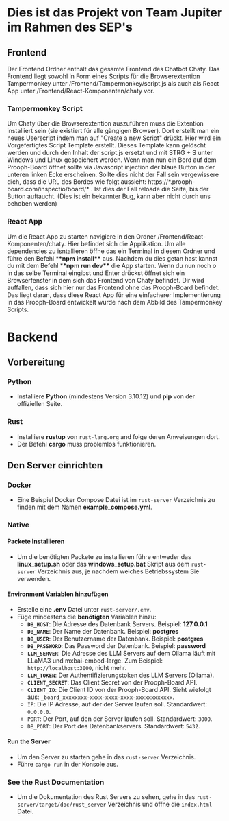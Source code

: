 # Dies ist das Projekt von Team Jupiter im Rahmen des SEP's

## Frontend

Der Frontend Ordner enthält das gesamte Frontend des Chatbot Chaty. Das Frontend liegt sowohl in Form eines Scripts für die Browserextention Tampermonkey unter /Frontend/Tampermonkey/script.js als auch als React App unter /Frontend/React-Komponenten/chaty vor.

### Tampermonkey Script

Um Chaty über die Browserextention auszuführen muss die Extention installiert sein (sie existiert für alle gängigen Browser). Dort erstellt man ein neues Userscript indem man auf "Create a new Script" drückt. Hier wird ein Vorgefertigtes Script Template erstellt. Dieses Template kann gelöscht werden und durch den Inhalt der script.js ersetzt und mit STRG + S unter Windows und Linux gespeichert werden. Wenn man nun ein Bord auf dem Prooph-Board öffnet sollte via Javascript injection der blaue Button in der unteren linken Ecke erscheinen. Sollte dies nicht der Fall sein vergewissere dich, dass die URL des Bordes wie folgt aussieht: https://\*.prooph-board.com/inspectio/board/\* .
Ist dies der Fall reloade die Seite, bis der Button auftaucht. (Dies ist ein bekannter Bug, kann aber nicht durch uns behoben werden)

### React App

Um die React App zu starten navigiere in den Ordner /Frontend/React-Komponenten/chaty. Hier befindet sich die Applikation. Um alle dependencies zu isntallieren öffne das ein Terminal in diesem Ordner und führe den Befehl \***\*npm install\*\*** aus. Nachdem du dies getan hast kannst du mit dem Befehl \***\*npm run dev\*\*** die App starten. Wenn du nun noch o in das selbe Terminal eingibst und Enter drückst öffnet sich ein Browserfenster in dem sich das Frontend von Chaty befindet. Dir wird auffallen, dass sich hier nur das Frontend ohne das Prooph-Board befindet. Das liegt daran, dass diese React App für eine einfacherer Implementierung in das Prooph-Board entwickelt wurde nach dem Abbild des Tampermonkey Scripts.

# Backend

## Vorbereitung

### Python

- Installiere **Python** (mindestens Version 3.10.12) und **pip** von der offiziellen Seite.

### Rust

- Installiere **rustup** von `rust-lang.org` and folge deren Anweisungen dort.
- Der Befehl **cargo** muss problemlos funktionieren.

## Den Server einrichten

### Docker

- Eine Beispiel Docker Compose Datei ist im `rust-server` Verzeichnis zu finden mit dem Namen **example_compose.yml**.

### Native

#### Packete Installieren

- Um die benötigten Packete zu installieren führe entweder das **linux_setup.sh** oder das **windows_setup.bat** Skript aus dem `rust-server` Verzeichnis aus, je nachdem welches Betriebssystem Sie verwenden.

#### Environment Variablen hinzufügen

- Erstelle eine **.env** Datei unter `rust-server/.env`.
- Füge mindestens die **benötigten** Variablen hinzu:
  - **`DB_HOST`**: Die Adresse des Datenbank Servers. Beispiel: **127.0.0.1**
  - **`DB_NAME`**: Der Name der Datenbank. Beispiel: **postgres**
  - **`DB_USER`**: Der Benutzername der Datenbank. Beispiel: **postgres**
  - **`DB_PASSWORD`**: Das Password der Datenbank. Beispiel: **password**
  - **`LLM_SERVER`**: Die Adresse des LLM Servers auf dem Ollama läuft mit LLaMA3 und mxbai-embed-large. Zum Beispiel: `http://localhost:3000`, nicht mehr.
  - **`LLM_TOKEN`**: Der Authentifizierungstoken des LLM Servers (Ollama).
  - **`CLIENT_SECRET`**: Das Client Secret von der Prooph-Board API.
  - **`CLIENT_ID`**: Die Client ID von der Prooph-Board API.
    Sieht wiefolgt aus: `_board_xxxxxxxx-xxxx-xxxx-xxxx-xxxxxxxxxxxx`.
  - `IP`: Die IP Adresse, auf der der Server laufen soll. Standardwert: `0.0.0.0`.
  - `PORT`: Der Port, auf den der Server laufen soll. Standardwert: `3000`.
  - `DB_PORT`: Der Port des Datenbankservers. Standardwert: `5432`.

#### Run the Server

- Um den Server zu starten gehe in das `rust-server` Verzeichnis.
- Führe `cargo run` in der Konsole aus.

### See the Rust Documentation

- Um die Dokumentation des Rust Servers zu sehen, gehe in das `rust-server/target/doc/rust_server` Verzeichnis und öffne die `index.html` Datei.
